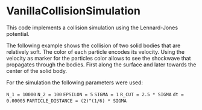 # VanillaCollisionSimulation

This code implements a collision simulation using the Lennard-Jones potential.

The following example shows the collision of two solid bodies that are relatively soft. The color of each particle encodes its velocity. Using the velocity as marker for the particles color allows to see the shockwave that propagates through the bodies. First along the surface and later towards the center of the solid body.

For the simulation the following parameters were used:

`N_1 = 10000`
`N_2 = 100`
`EPSILON = 5`
`SIGMA = 1`
`R_CUT = 2.5 * SIGMA`
`dt = 0.00005`
`PARTICLE_DISTANCE = (2)^(1/6) * SIGMA`
